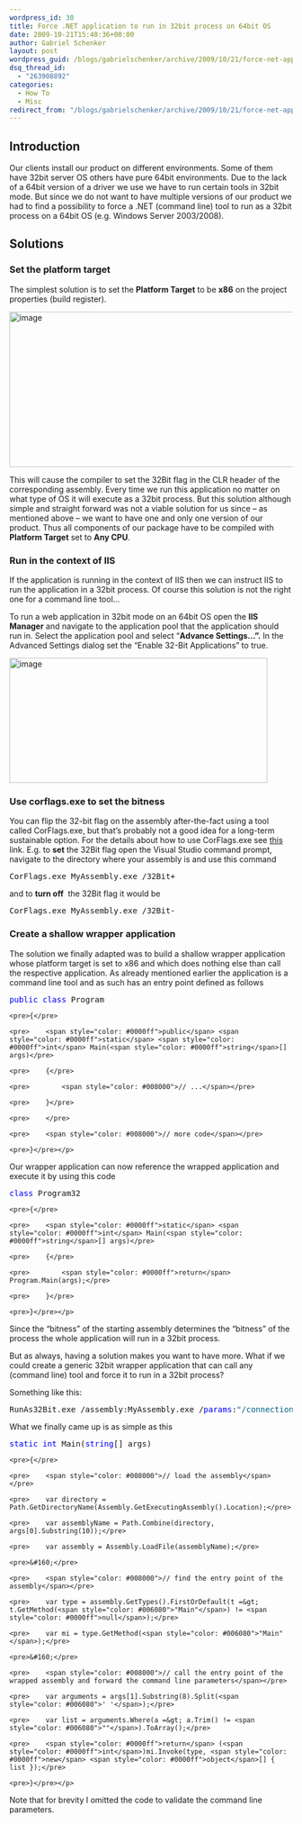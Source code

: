 ```yaml
---
wordpress_id: 30
title: Force .NET application to run in 32bit process on 64bit OS
date: 2009-10-21T15:40:36+00:00
author: Gabriel Schenker
layout: post
wordpress_guid: /blogs/gabrielschenker/archive/2009/10/21/force-net-application-to-run-in-32bit-process-on-64bit-os.aspx
dsq_thread_id:
  - "263908892"
categories:
  - How To
  - Misc
redirect_from: "/blogs/gabrielschenker/archive/2009/10/21/force-net-application-to-run-in-32bit-process-on-64bit-os.aspx/"
---
```

## Introduction

Our clients install our product on different environments. Some of them have 32bit server OS others have pure 64bit environments. Due to the lack of a 64bit version of a driver we use we have to run certain tools in 32bit mode. But since we do not want to have multiple versions of our product we had to find a possibility to force a .NET (command line) tool to run as a 32bit process on a 64bit OS (e.g. Windows Server 2003/2008).

## Solutions

### Set the platform target

The simplest solution is to set the **Platform Target** to be **x86** on the project properties (build register). 

[<img style="border-bottom: 0px;border-left: 0px;border-top: 0px;border-right: 0px" border="0" alt="image" src="http://lostechies.com/gabrielschenker/files/2011/03/image_thumb_2EEC8568.png" width="520" height="276" />](http://lostechies.com/gabrielschenker/files/2011/03/image_56930192.png) 

This will cause the compiler to set the 32Bit flag in the CLR header of the corresponding assembly. Every time we run this application no matter on what type of OS it will execute as a 32bit process. But this solution although simple and straight forward was not a viable solution for us since – as mentioned above – we want to have one and only one version of our product. Thus all components of our package have to be compiled with **Platform Target** set to **Any CPU**.

### Run in the context of IIS

If the application is running in the context of IIS then we can instruct IIS to run the application in a 32bit process. Of course this solution is not the right one for a command line tool…

To run a web application in 32bit mode on an 64bit OS open the **IIS Manager** and navigate to the application pool that the application should run in. Select the application pool and select “**Advance Settings…”.** In the Advanced Settings dialog set the “Enable 32-Bit Applications” to true.

[<img style="border-bottom: 0px;border-left: 0px;border-top: 0px;border-right: 0px" border="0" alt="image" src="http://lostechies.com/gabrielschenker/files/2011/03/image_thumb_7BB04BFE.png" width="459" height="222" />](http://lostechies.com/gabrielschenker/files/2011/03/image_6A3FEB26.png) 

### Use corflags.exe to set the bitness

You can flip the 32-bit flag on the assembly after-the-fact using a tool called CorFlags.exe, but that&#8217;s probably not a good idea for a long-term sustainable option. For the details about how to use CorFlags.exe see [this](http://msdn.microsoft.com/en-us/library/ms164699%28VS.80%29.aspx) link. E.g. to **set** the 32Bit flag open the Visual Studio command prompt, navigate to the directory where your assembly is and use this command

<div>
  <div>
    <pre>CorFlags.exe MyAssembly.exe /32Bit+</pre></p>
  </div>
</div>

and to **turn off**&#160; the 32Bit flag it would be

<div>
  <div>
    <pre>CorFlags.exe MyAssembly.exe /32Bit-</pre></p>
  </div>
</div>

### Create a shallow wrapper application

The solution we finally adapted was to build a shallow wrapper application whose platform target is set to x86 and which does nothing else than call the respective application. As already mentioned earlier the application is a command line tool and as such has an entry point defined as follows

<div>
  <div>
    <pre><span style="color: #0000ff">public</span> <span style="color: #0000ff">class</span> Program</pre>
    
    <pre>{</pre>
    
    <pre>    <span style="color: #0000ff">public</span> <span style="color: #0000ff">static</span> <span style="color: #0000ff">int</span> Main(<span style="color: #0000ff">string</span>[] args)</pre>
    
    <pre>    {</pre>
    
    <pre>        <span style="color: #008000">// ...</span></pre>
    
    <pre>    }</pre>
    
    <pre>    </pre>
    
    <pre>    <span style="color: #008000">// more code</span></pre>
    
    <pre>}</pre></p>
  </div>
</div>

Our wrapper application can now reference the wrapped application and execute it by using this code

<div>
  <div>
    <pre><span style="color: #0000ff">class</span> Program32</pre>
    
    <pre>{</pre>
    
    <pre>    <span style="color: #0000ff">static</span> <span style="color: #0000ff">int</span> Main(<span style="color: #0000ff">string</span>[] args)</pre>
    
    <pre>    {</pre>
    
    <pre>        <span style="color: #0000ff">return</span> Program.Main(args);</pre>
    
    <pre>    }</pre>
    
    <pre>}</pre></p>
  </div>
</div>

<div>
  Since the “bitness” of the starting assembly determines the “bitness” of the process the whole application will run in a 32bit process.
</div></p> </p> 

But as always, having a solution makes you want to have more. What if we could create a generic 32bit wrapper application that can call any (command line) tool and force it to run in a 32bit process?

Something like this:

<div>
  <div>
    <pre>RunAs32Bit.exe /assembly:MyAssembly.exe /<span style="color: #0000ff">params</span>:<span style="color: #006080">"/connection:Oracle1 /user:joe /numThreads:4"</span></pre></p>
  </div>
</div>

What we finally came up is as simple as this

<div>
  <div>
    <pre><span style="color: #0000ff">static</span> <span style="color: #0000ff">int</span> Main(<span style="color: #0000ff">string</span>[] args)</pre>
    
    <pre>{</pre>
    
    <pre>    <span style="color: #008000">// load the assembly</span></pre>
    
    <pre>    var directory = Path.GetDirectoryName(Assembly.GetExecutingAssembly().Location);</pre>
    
    <pre>    var assemblyName = Path.Combine(directory, args[0].Substring(10));</pre>
    
    <pre>    var assembly = Assembly.LoadFile(assemblyName);</pre>
    
    <pre>&#160;</pre>
    
    <pre>    <span style="color: #008000">// find the entry point of the assembly</span></pre>
    
    <pre>    var type = assembly.GetTypes().FirstOrDefault(t =&gt; t.GetMethod(<span style="color: #006080">"Main"</span>) != <span style="color: #0000ff">null</span>);</pre>
    
    <pre>    var mi = type.GetMethod(<span style="color: #006080">"Main"</span>);</pre>
    
    <pre>&#160;</pre>
    
    <pre>    <span style="color: #008000">// call the entry point of the wrapped assembly and forward the command line parameters</span></pre>
    
    <pre>    var arguments = args[1].Substring(8).Split(<span style="color: #006080">' '</span>);</pre>
    
    <pre>    var list = arguments.Where(a =&gt; a.Trim() != <span style="color: #006080">""</span>).ToArray();</pre>
    
    <pre>    <span style="color: #0000ff">return</span> (<span style="color: #0000ff">int</span>)mi.Invoke(type, <span style="color: #0000ff">new</span> <span style="color: #0000ff">object</span>[] { list });</pre>
    
    <pre>}</pre></p>
  </div>
</div>

Note that for brevity I omitted the code to validate the command line parameters.